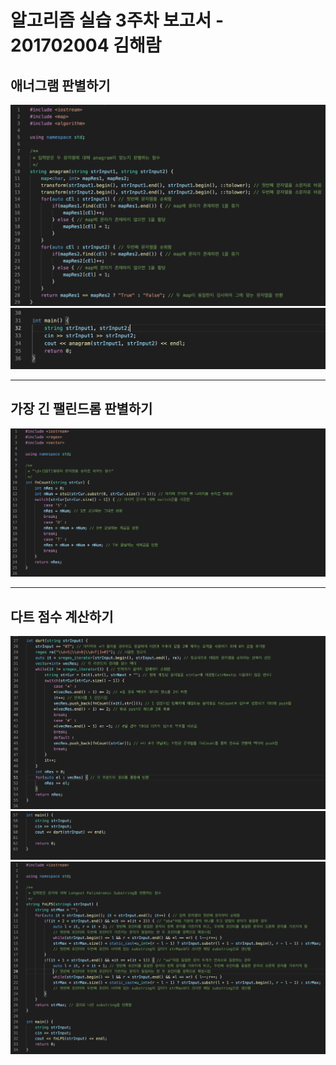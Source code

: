 # 알고리즘 실습 3주차 보고서 - 201702004 김해람

## 애너그램 판별하기
![](images/1.png)
![](images/2.png)
- - - -
## 가장 긴 팰린드롬 판별하기
![](images/3.png)
- - - -
## 다트 점수 계산하기
![](images/4.png)
![](images/5.png)
![](images/6.png)

